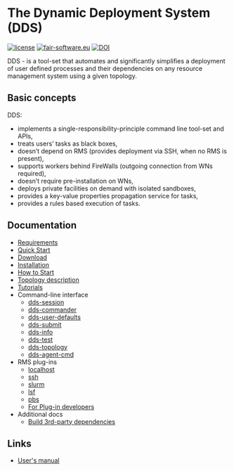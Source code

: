 # The Dynamic Deployment System (DDS)

[![license](https://alfa-ci.gsi.de/shields/badge/license-LGPL--3.0-orange.svg)](COPYRIGHT)
[![fair-software.eu](https://img.shields.io/badge/fair--software.eu-%E2%97%8F%20%20%E2%97%8F%20%20%E2%97%8B%20%20%E2%97%8F%20%20%E2%97%8B-orange)](https://fair-software.eu)
[![DOI](https://zenodo.org/badge/16586922.svg)](https://zenodo.org/badge/latestdoi/16586922)

DDS - is a tool-set that automates and significantly simplifies a deployment of user defined processes and their dependencies on any resource management system using a given topology.

## Basic concepts

DDS:

- implements a single-responsibility-principle command line tool-set and APIs,
- treats users’ tasks as black boxes,
- doesn’t depend on RMS (provides deployment via SSH, when no RMS is present),
- supports workers behind FireWalls (outgoing connection from WNs required),
- doesn’t require pre-installation on WNs,
- deploys private facilities on demand with isolated sandboxes,
- provides a key-value properties propagation service for tasks,
- provides a rules based execution of tasks.

## Documentation

- [Requirements](./docs/requirements.md)
- [Quick Start](./docs/quick-start.md)
- [Download](./docs/download.md)
- [Installation](./docs/install.md)
- [How to Start](./docs/how-to-start.md)
- [Topology description](./dds-topology-lib/README.md)
- [Tutorials](./docs/tutorials.md)
- Command-line interface
  - [dds-session](dds-session/README.md)
  - [dds-commander](dds-commander/README.md)
  - [dds-user-defaults](dds-user-defaults/README.md)
  - [dds-submit](dds-submit/README.md)
  - [dds-info](dds-info/README.md)
  - [dds-test](dds-test/README.md)
  - [dds-topology](dds-topology/README.md)
  - [dds-agent-cmd](dds-agent-cmd/README.md)
- RMS plug-ins
  - [localhost](./plugins/dds-submit-localhost/README.md)
  - [ssh](./plugins/dds-submit-ssh/README.md)
  - [slurm](./plugins/dds-submit-slurm/README.md)
  - [lsf](./plugins/dds-submit-lsf/README.md)
  - [pbs](./plugins/dds-submit-pbs/README.md)
  - [For Plug-in developers](./plugins/README.md#for-plug-in-developers)
- Additional docs
  - [Build 3rd-party dependencies](./docs/3rd-party.md)

## Links

- [User's manual](http://dds.gsi.de/documentation.html)
